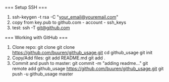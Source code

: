 ===	Setup SSH ===

1.	ssh-keygen -t rsa -C "your_email@youremail.com"
2. 	copy from key.pub to github.com - account - ssh_keys
3. 	test: ssh -T git@github.com

===	Working with GitHub ===

1. Clone repo:
	git clone  git clone https://github.com/buuren/github_usage.git
	cd github_usage
	git init
2. Copy/Add files:
	git add README.md
	git add .
3.	Commit and push to master:
	git commit -m "adding readme..."
	git remote add github_usage https://github.com/buuren/github_usage.git
	git push -u github_usage master